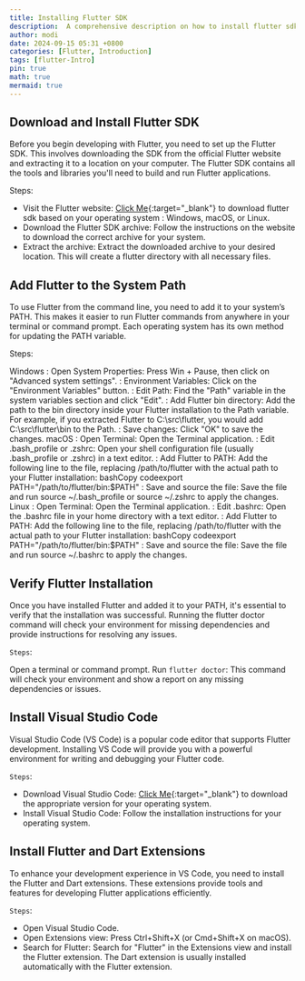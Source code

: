 ```yaml
---
title: Installing Flutter SDK
description:  A comprehensive description on how to install flutter sdk
author: modi
date: 2024-09-15 05:31 +0800
categories: [Flutter, Introduction]
tags: [flutter-Intro]
pin: true
math: true
mermaid: true
---
```


## Download and Install Flutter SDK

Before you begin developing with Flutter, you need to set up the Flutter SDK. This involves downloading the SDK from the official Flutter website and extracting it to a location on your computer. The Flutter SDK contains all the tools and libraries you'll need to build and run Flutter applications.

Steps:

  - Visit the Flutter website: [Click Me](https://docs.flutter.dev/get-started/install){:target="_blank"} to download flutter sdk based on your operating system : Windows, macOS, or Linux.
  - Download the Flutter SDK archive: Follow the instructions on the website to download the correct archive for your system.
  - Extract the archive: Extract the downloaded archive to your desired location. This will create a flutter directory with all necessary files.

## Add Flutter to the System Path

To use Flutter from the command line, you need to add it to your system’s PATH. This makes it easier to run Flutter commands from anywhere in your terminal or command prompt. Each operating system has its own method for updating the PATH variable.

Steps:

Windows
: Open System Properties: Press Win + Pause, then click on "Advanced system settings".
: Environment Variables: Click on the "Environment Variables" button.
: Edit Path: Find the "Path" variable in the system variables section and click "Edit".
: Add Flutter bin directory: Add the path to the bin directory inside your Flutter installation to the Path  variable. For example, if you extracted Flutter to C:\src\flutter, you would add C:\src\flutter\bin to the   Path.
: Save changes: Click "OK" to save the changes.
macOS
: Open Terminal: Open the Terminal application.
: Edit .bash_profile or .zshrc: Open your shell configuration file (usually .bash_profile or .zshrc) in a  text editor.
: Add Flutter to PATH: Add the following line to the file, replacing /path/to/flutter with the actual path  to your Flutter installation:
bashCopy codeexport PATH="/path/to/flutter/bin:$PATH"
: Save and source the file: Save the file and run source ~/.bash_profile or source ~/.zshrc to apply the   changes.
Linux
: Open Terminal: Open the Terminal application.
: Edit .bashrc: Open the .bashrc file in your home directory with a text editor.
: Add Flutter to PATH: Add the following line to the file, replacing /path/to/flutter with the actual path to your Flutter installation:
bashCopy codeexport PATH="/path/to/flutter/bin:$PATH"
: Save and source the file: Save the file and run source ~/.bashrc to apply the changes.

## Verify Flutter Installation

Once you have installed Flutter and added it to your PATH, it's essential to verify that the installation was successful. Running the flutter doctor command will check your environment for missing dependencies and provide instructions for resolving any issues.

`Steps`:

Open a terminal or command prompt.
Run `flutter doctor`: This command will check your environment and show a report on any missing dependencies or issues.

## Install Visual Studio Code

Visual Studio Code (VS Code) is a popular code editor that supports Flutter development. Installing VS Code will provide you with a powerful environment for writing and debugging your Flutter code.

`Steps`:

   - Download Visual Studio Code: [Click Me](https://code.visualstudio.com/download){:target="_blank"} to download the appropriate version for your operating system.
   - Install Visual Studio Code: Follow the installation instructions for your operating system.

## Install Flutter and Dart Extensions

To enhance your development experience in VS Code, you need to install the Flutter and Dart extensions. These extensions provide tools and features for developing Flutter applications efficiently.

`Steps`:
   - Open Visual Studio Code.
   - Open Extensions view: Press Ctrl+Shift+X (or Cmd+Shift+X on macOS).
   - Search for Flutter: Search for "Flutter" in the Extensions view and install the Flutter extension. The Dart extension is usually installed automatically with the Flutter extension.